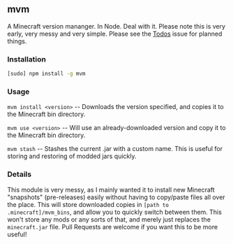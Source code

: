 ## mvm

A Minecraft version mananger. In Node. Deal with it. Please note this is very early, very messy and very simple. Please see the [Todos](https://github.com/remixz/mvm/issues/1) issue for planned things.

### Installation

```bash
[sudo] npm install -g mvm
```

### Usage

`mvm install <version>` -- Downloads the version specified, and copies it to the Minecraft bin directory.

`mvm use <version>` -- Will use an already-downloaded version and copy it to the Minecraft bin directory.

`mvm stash` -- Stashes the current .jar with a custom name. This is useful for storing and restoring of modded jars quickly.

### Details

This module is very messy, as I mainly wanted it to install new Minecraft "snapshots" (pre-releases) easily without having to copy/paste files all over the place. This will store downloaded copies in `[path to .minecraft]/mvm_bins`, and allow you to quickly switch between them. This won't store any mods or any sorts of that, and merely just replaces the `minecraft.jar` file. Pull Requests are welcome if you want this to be more useful!